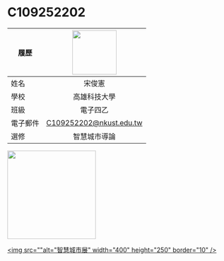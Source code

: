 # C109252202
|    履歷     | <img src="https://github.com/Agroxty/C109252202/blob/main/11zon_cropped.png" width=100 height=100/>|
| ----------- | :----------------------------:|
| 姓名        | 宋俊憲          |
| 學校        | 高雄科技大學          |
| 班級        | 電子四乙            |
| 電子郵件    | C109252202@nkust.edu.tw     |
| 選修        | 智慧城市導論          |
<img src="https://github.com/Agroxty/C109252202/blob/main/Untitled.png" width="200" height="200">

<a href="https://www.youtube.com/watch?v=AT7xgxhWXpc" target="_blank"><img src=""alt="智慧城市展" width="400" height="250" border="10" /></a>
